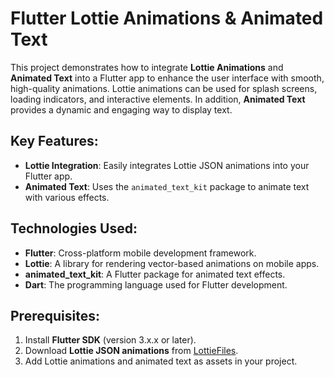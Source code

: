 # Flutter Lottie Animations & Animated Text

This project demonstrates how to integrate **Lottie Animations** and **Animated Text** into a Flutter app to enhance the user interface with smooth, high-quality animations. Lottie animations can be used for splash screens, loading indicators, and interactive elements. In addition, **Animated Text** provides a dynamic and engaging way to display text.

## Key Features:
- **Lottie Integration**: Easily integrates Lottie JSON animations into your Flutter app.
- **Animated Text**: Uses the `animated_text_kit` package to animate text with various effects.
  
## Technologies Used:
- **Flutter**: Cross-platform mobile development framework.
- **Lottie**: A library for rendering vector-based animations on mobile apps.
- **animated_text_kit**: A Flutter package for animated text effects.
- **Dart**: The programming language used for Flutter development.

## Prerequisites:
1. Install **Flutter SDK** (version 3.x.x or later).
2. Download **Lottie JSON animations** from [LottieFiles](https://lottiefiles.com/).
3. Add Lottie animations and animated text as assets in your project.



